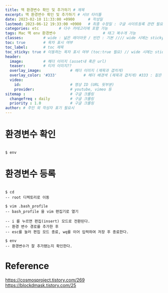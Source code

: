 ```yaml
---
title: 맥 환경변수 확인 및 추가하기 # 제목
excerpt: 맥 환경변수 확인 및 추가하기 # 서브 타이틀
date: 2023-02-10 11:33:00 +0900      # 작성일
lastmod: 2023-06-12 19:33:00 +0900   # 최종 수정일 : 구글 사이트등록 관련 필요
categories: etc         # 다수 카테고리에 포함 가능
tags: Mac 맥 env 환경변수                     # 태그 복수개 가능
classes:         # wide : 넓은 레이아웃 / 빈칸 : 기본 //// wide 시에는 sticky toc 불가
toc: true        # 목차 표시 여부
toc_label:       # toc 제목
toc_sticky: true # 이동하는 목차 표시 여부 (toc:true 필요) // wide 시에는 sticky toc 불가
header: 
  image:         # 헤더 이미지 (asset내 혹은 url)
  teaser:        # 티저 이미지??
  overlay_image:             # 헤더 이미지 (제목과 겹치게)
  overlay_color: '#333'            # 헤더 배경색 (제목과 겹치게) #333 : 짙은 회색
  video:
    id:                      # 영상 ID (URL 뒷부분)
    provider:                # youtube, vimeo 등
sitemap :                    # 구글 크롤링
  changefreq : daily         # 구글 크롤링
  priority : 1.0             # 구글 크롤링
author: # 주인 외 작성자 표기 필요시
---
```

<!--postNo: 20230210_001-->

# 환경변수 확인  

```terminal

$ env

```

# 환경변수 등록

```terminal

$ cd
-- root 디렉토리로 이동

$ vim .bash_profile
-- bash_profile 을 vim 편집기로 열기

-- i 를 누르면 편집(insert) 모드로 전환된다.
-- 환경 변수 경로를 추가한 후
-- esc를 눌러 편집 모드 종료, wq를 이어 입력하여 저장 후 종료한다.

$ env
-- 환경변수가 잘 추가됐는지 확인한다.

```

# Reference

https://cosmosproject.tistory.com/269  
https://blockdmask.tistory.com/25  
